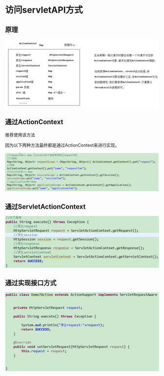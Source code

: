 # 访问servletAPI方式

## 原理

![](../../.gitbook/assets/image%20%28140%29.png)

## 通过ActionContext

推荐使用该方法

因为以下两种方法最终都是通过ActionContext来进行实现。

![](../../.gitbook/assets/image%20%28104%29.png)

## 通过ServletActionContext

![](../../.gitbook/assets/image%20%2890%29.png)

## 通过实现接口方式

![](../../.gitbook/assets/image%20%2895%29.png)

